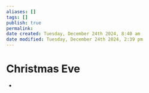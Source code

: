 ```yaml
---
aliases: []
tags: []
publish: true
permalink:
date created: Tuesday, December 24th 2024, 8:40 am
date modified: Tuesday, December 24th 2024, 2:39 pm
---
```


# Christmas Eve

- 